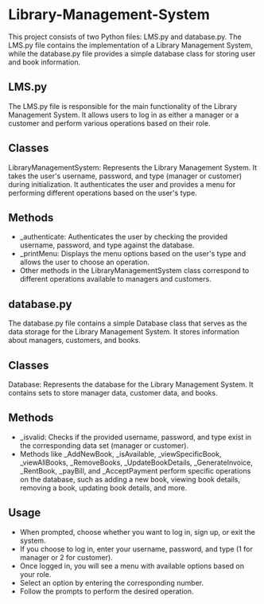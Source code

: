 # Library-Management-System

This project consists of two Python files: LMS.py and database.py. The LMS.py file contains the implementation of a Library Management System, while the database.py file provides a simple database class for storing user and book information.

## LMS.py
The LMS.py file is responsible for the main functionality of the Library Management System. It allows users to log in as either a manager or a customer and perform various operations based on their role.

## Classes
LibraryManagementSystem: Represents the Library Management System. It takes the user's username, password, and type (manager or customer) during initialization. It authenticates the user and provides a menu for performing different operations based on the user's type.

## Methods
- _authenticate: Authenticates the user by checking the provided username, password, and type against the database.
- _printMenu: Displays the menu options based on the user's type and allows the user to choose an operation.
- Other methods in the LibraryManagementSystem class correspond to different operations available to managers and customers.

## database.py
The database.py file contains a simple Database class that serves as the data storage for the Library Management System. It stores information about managers, customers, and books.

## Classes
Database: Represents the database for the Library Management System. It contains sets to store manager data, customer data, and books.

## Methods
- _isvalid: Checks if the provided username, password, and type exist in the corresponding data set (manager or customer).
- Methods like _AddNewBook, _isAvailable, _viewSpecificBook, _viewAllBooks, _RemoveBooks, _UpdateBookDetails, _GenerateInvoice, _RentBook, _payBill, and _AcceptPayment perform specific operations on the database, such as adding a new book, viewing book details, removing a book, updating book details, and more.

## Usage
- When prompted, choose whether you want to log in, sign up, or exit the system.
- If you choose to log in, enter your username, password, and type (1 for manager or 2 for customer).
- Once logged in, you will see a menu with available options based on your role.
- Select an option by entering the corresponding number.
- Follow the prompts to perform the desired operation.

